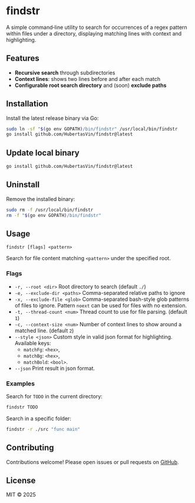 # findstr

A simple command‑line utility to search for occurrences of a regex pattern within files under a directory, displaying matching lines with context and highlighting.

## Features

* **Recursive search** through subdirectories
* **Context lines**: shows two lines before and after each match
* **Configurable root search directory** and (soon) **exclude paths**

## Installation

Install the latest release binary via Go:

```bash
sudo ln -sf "$(go env GOPATH)/bin/findstr" /usr/local/bin/findstr
go install github.com/HubertasVin/findstr@latest
```

## Update local binary

```bash
go install github.com/HubertasVin/findstr@latest
```

## Uninstall

Remove the installed binary:

```bash
sudo rm -f /usr/local/bin/findstr
rm -f "$(go env GOPATH)/bin/findstr"
```

## Usage

```plain
findstr [flags] <pattern>
```

Search for file content matching `<pattern>` under the specified root.

### Flags

* `-r, --root <dir>`
  Root directory to search (default `./`)
* `-e, --exclude-dir <paths>`
  Comma-separated relative paths to ignore
* `-x, --exclude-file <glob>`
  Comma-separated bash-style glob patterns of files to ignore.
  Pattern `noext` can be used for files with no extension.
* `-t, --thread-count <num>`
  Thread count to use for file parsing. (default `1`)
* `-c, --context-size <num>` 
  Number of context lines to show around a matched line. (default `2`)
* `--style <json>` 
  Custom style in valid json format for highlighting.
  Available keys:
  - `matchFg`: `<hex>`,
  - `matchBg`: `<hex>`,
  - `matchBold`: `<bool>`.
* `--json`
  Print result in json format.
### Examples

Search for `TODO` in the current directory:

```bash
findstr TODO
```

Search in a specific folder:

```bash
findstr -r ./src "func main"
```

## Contributing

Contributions welcome! Please open issues or pull requests on [GitHub](https://github.com/HubertasVin/findstr).

## License

MIT © 2025
